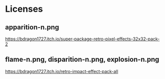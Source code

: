 # Licenses

## apparition-n.png

https://bdragon1727.itch.io/super-package-retro-pixel-effects-32x32-pack-2

## flame-n.png, disparition-n.png, explosion-n.png

https://bdragon1727.itch.io/retro-impact-effect-pack-all
